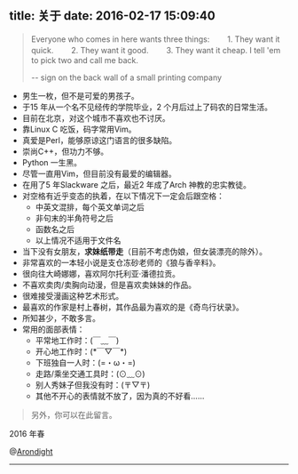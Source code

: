 title: 关于
date: 2016-02-17 15:09:40
---

<style type="text/css">
  #ds-recent-visitors {
    margin: 0;
    padding: 0;
  }
  #ds-recent-visitors div img {
    display: inline-block !important;
    width: 56px !important;
    height: 56px !important;
    border-radius: 50%;
    border: 1px solid #ddd;
    padding: 2px;
  }
</style>

> Everyone who comes in here wants three things:
>　　1. They want it quick.
>　　2. They want it good.
>　　3. They want it cheap.
> I tell 'em to pick two and call me back.
>
> -- sign on the back wall of a small printing company

+ 男生一枚，但不是可爱的男孩子。
+ 于15 年从一个名不见经传的学院毕业，2 个月后过上了码农的日常生活。
+ 目前在北京，对这个城市不喜欢也不讨厌。
+ 靠Linux C 吃饭，码字常用Vim。
+ 真爱是Perl，能够原谅这门语言的很多缺陷。
+ 崇尚C++，但功力不够。
+ Python 一生黑。
+ 尽管一直用Vim，但目前没有最爱的编辑器。
+ 在用了5 年Slackware 之后，最近2 年成了Arch 神教的忠实教徒。
+ 对空格有近乎变态的执着，在以下情况下一定会后跟空格：
    * 中英文混排，每个英文单词之后
    * 非句末的半角符号之后
    * 函数名之后
    * 以上情况不适用于文件名
+ 当下没有女朋友，**求妹纸带走**（目前不考虑伪娘，但女装漂亮的除外）。
+ 非常喜欢的一本轻小说是支仓冻砂老师的《狼与香辛料》。
+ 很向往大崎娜娜，喜欢阿尔托利亚·潘德拉贡。
+ 不喜欢卖肉/卖胸向动漫，但是喜欢卖妹妹的作品。
+ 很难接受漫画这种艺术形式。
+ 最喜欢的作家是村上春树，其作品最为喜欢的是《奇鸟行状录》。
+ 所知甚少，不敢多言。
+ 常用的面部表情：
    * 平常地工作时：(￣﹏￣)
    * 开心地工作时：(\*￣▽￣\*)
    * 下班独自一人时：(=・ω・=)
    * 走路/乘坐交通工具时：(⊙﹏⊙)
    * 别人秀妹子但我没有时：(〒▽〒)
    * 其他不开心的表情就不放了，因为真的不好看……

> 另外，你可以在此留言。

2016 年春

@[Arondight](http://arondight.github.io)

---

<ul class="ds-recent-visitors" data-num-items="30" data-avatar-size="56"></ul>

